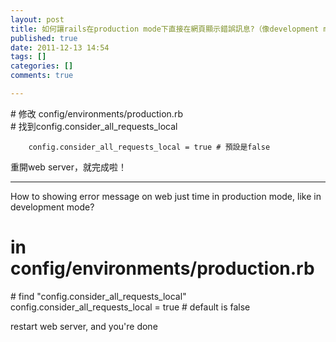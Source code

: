 ```yaml
---
layout: post
title: 如何讓rails在production mode下直接在網頁顯示錯誤訊息?（像development mode那樣）
published: true
date: 2011-12-13 14:54
tags: []
categories: []
comments: true

---
```



# 修改 config/environments/production.rb  
# 找到config.consider_all_requests_local  

		config.consider_all_requests_local = true # 預設是false  
		  
重開web server，就完成啦！  
  
  
- - - - - - - -  
  
How to showing error message on web just time in production mode, like in development mode?  
  
# in config/environments/production.rb  
# find "config.consider_all_requests_local"  
		config.consider_all_requests_local = true # default is false  
		  
restart web server, and you're done  
  


